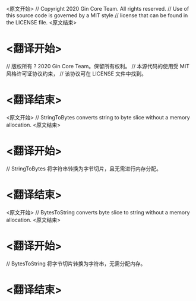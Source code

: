 
<原文开始>
// Copyright 2020 Gin Core Team. All rights reserved.
// Use of this source code is governed by a MIT style
// license that can be found in the LICENSE file.
<原文结束>

# <翻译开始>
// 版权所有 ? 2020 Gin Core Team。保留所有权利。
// 本源代码的使用受 MIT 风格许可证协议约束，
// 该协议可在 LICENSE 文件中找到。
# <翻译结束>


<原文开始>
// StringToBytes converts string to byte slice without a memory allocation.
<原文结束>

# <翻译开始>
// StringToBytes 将字符串转换为字节切片，且无需进行内存分配。
# <翻译结束>


<原文开始>
// BytesToString converts byte slice to string without a memory allocation.
<原文结束>

# <翻译开始>
// BytesToString 将字节切片转换为字符串，无需分配内存。
# <翻译结束>

